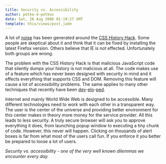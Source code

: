```yaml
---
title: Security vs. Accessibility
author: petko-d-petkov
date: Sat, 26 Aug 2006 01:19:27 GMT
template: this/views/post.jade
---
```


A lot of [noise](http://digg.com/security/A_CSS_Hack_to_steal_your_browser_history_in_Firefox) has been generated around the [CSS History Hack](/blog/javascript-visited-link-scanner). Some people are skeptical about it and think that it can be fixed by installing the latest Firefox version. Others believe that IE is not effected. Unfortunately both groups are wrong.

The problem with the CSS History Hack is that malicious JavaScript code that silently dumps your history is not malicious at all. The code makes use of a feature which has never been designed with security in mind and it effects everything that supports CSS and DOM. Removing this feature will cause a lot of accessibility problems. The same applies to many other techniques that recently have been [dev](/blog/javascript-port-scanner)-[elo](/blog/javascript-address-info)-[ped](/blog/javascript-authorization-forcer).

Internet and mainly World Wide Web is designed to be accessible. Many different technologies need to work with each other in a transparent way. The user is the center of the universe and providing better environment for this center makes in theory more money for the service provider. All this leads to less security. A truly secure browser will ask you to approve everything it does, from launching popup window to executing a tiny chunk of code. However, this never will happen. Clicking on thousands of alert boxes is far from what most of the users call fun. If you enforce it you better be prepared to loose a lot of users.

_Security vs. accessibility - one of the very well known dilemmas we encounter every day._
